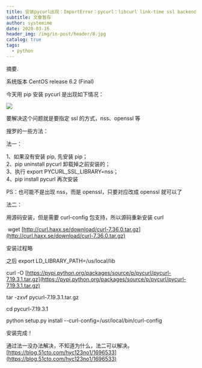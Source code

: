 ```yaml
---
title: 安装pycurl出现：ImportError：pycurl：libcurl link-time ssl backend (nss)-杂谈-51CTO博客
subtitle: 文章暂存
author: systemime
date: 2020-03-16
header_img: /img/in-post/header/8.jpg
catalog: true
tags:
  - python
---
```

摘要.

<!-- more -->
系统版本 CentOS release 6.2 (Final)

今天用 pip 安装 pycurl 是出现如下情况：

[![](https://s3.51cto.com/wyfs02/M00/73/74/wKiom1X-ehuzQ83nAAHJODbs9jo522.jpg)
](https://s3.51cto.com/wyfs02/M00/73/74/wKiom1X-ehuzQ83nAAHJODbs9jo522.jpg)

要解决这个问题就是要指定 ssl 的方式，nss、openssl 等

搜罗的一些方法：

法一：

1、如果没有安装 pip, 先安装 pip；  
2、pip uninstall pycurl 卸载掉之前安装的；  
3、执行 export PYCURL_SSL_LIBRARY=nss；  
4、pip install pycurl 再次安装

PS：也可能不是出现 nss，而是 openssl，只要对应改成 openssl 就可以了

法二：

用源码安装，但是需要 curl-config 包支持，所以源码重新安装 curl

 wget [http://curl.haxx.se/download/curl-7.36.0.tar.gz](http://curl.haxx.se/download/curl-7.36.0.tar.gz)

安装过程略

之后 export LD_LIBRARY_PATH=/us/local/lib

curl -O [https://pypi.python.org/packages/source/p/pycurl/pycurl-7.19.3.1.tar.gz](https://pypi.python.org/packages/source/p/pycurl/pycurl-7.19.3.1.tar.gz)

tar -zxvf pycurl-7.19.3.1.tar.gz

cd pycurl-7.19.3.1

python setup.py install --curl-config=/usr/local/bin/curl-config

安装完成！

通过法一没办法解决，不知道为什么，法二可以解决。 
 [https://blog.51cto.com/hyc123no1/1696533](https://blog.51cto.com/hyc123no1/1696533)
